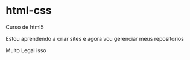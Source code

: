 # html-css
 Curso de html5
 
 Estou aprendendo a criar sites e agora vou gerenciar meus 
 repositorios

Muito Legal isso